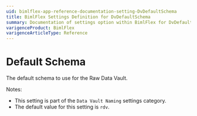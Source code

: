 ```yaml
---
uid: bimlflex-app-reference-documentation-setting-DvDefaultSchema
title: BimlFlex Settings Definition for DvDefaultSchema
summary: Documentation of settings option within BimlFlex for DvDefaultSchema
varigenceProduct: BimlFlex
varigenceArticleType: Reference
---
```


# Default Schema

The default schema to use for the Raw Data Vault.

Notes:

* This setting is part of the `Data Vault Naming` settings category.
* The default value for this setting is `rdv`.
